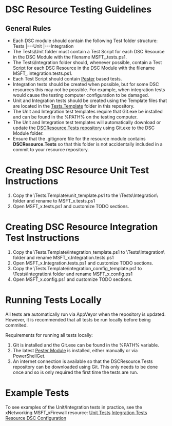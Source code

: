 # DSC Resource Testing Guidelines

General Rules
-------------

 * Each DSC module should contain the following Test folder structure:
       Tests
       |---Unit
       |---Integration
 * The Tests\Unit folder must contain a Test Script for each DSC Resource in the DSC Module with the filename MSFT_<ResourceName>.tests.ps1.
 * The Tests\Integration folder should, whenever possible, contain a Test Script for each DSC Resource in the DSC Module with the filename MSFT_<ResourceName>.integration.tests.ps1.
 * Each Test Script should contain [Pester](https://github.com/pester/Pester) based tests.
 * Integration tests should be created when possible, but for some DSC resources this may not be possible. For example, when integration tests would cause the testing computer configuration to be damaged. 
 * Unit and Integration tests should be created using the Template files that are located in the [Tests.Template](Tests.Template) folder in this repository.
 * The Unit and Integration test templates require that Git.exe be installed and can be found in the %PATH% on the testing computer.
 * The Unit and Integration test templates will automatically download or update the [DSCResource.Tests repository](https://github.com/PowerShell/DscResource.Tests) using Git.exe to the DSC Module folder.
 * Ensure that the .gitignore file for the resource module contains **DSCResource.Tests** so that this folder is not accidentally included in a commit to your resource repository. 

Creating DSC Resource Unit Test Instructions
============================================
 1. Copy the \Tests.Template\unit_template.ps1 to the \Tests\Integration\ folder and rename to MSFT_x<ResourceName>.tests.ps1
 2. Open MSFT_x<ResourceName>.tests.ps1 and customize TODO sections.

Creating DSC Resource Integration Test Instructions
===================================================
 1. Copy the \Tests.Template\integration_template.ps1 to \Tests\Integration\ folder and rename MSFT_x<ResourceName>.Integration.tests.ps1
 2. Open MSFT_x<ResourceName>.Integration.tests.ps1 and customize TODO sections.
 3. Copy the \Tests.Template\integration_comfig_template.ps1 to \Tests\Integration\ folder and rename MSFT_x<ResourceName>.config.ps1 
 4. Open MSFT_x<ResourceName>.config.ps1 and customize TODO sections.
 
Running Tests Locally
=====================
All tests are automatically run via AppVeyor when the repository is updated. However, it is recommended that all tests be run locally before being commited.

Requirements for running all tests locally:
1. Git is installed and the Git.exe can be found in the %PATH% variable.
2. The latest [Pester Module](https://github.com/pester/Pester) is installed, either manually or via PowerShellGet.
3. An internet connection is available so that the DSCResource.Tests repository can be downloaded using Git. This only needs to be done once and so is only required the first time the tests are run.
 
Example Tests
=============
To see examples of the Unit/Integration tests in practice, see the xNetworking MSFT_xFirewall resource:
[Unit Tests](https://github.com/PowerShell/xNetworking/blob/dev/Tests/Unit/MSFT_xFirewall.Tests.ps1)
[Integration Tests](https://github.com/PowerShell/xNetworking/blob/dev/Tests/Integration/MSFT_xFirewall.Integration.Tests.ps1)
[Resource DSC Configuration](https://github.com/PowerShell/xNetworking/blob/dev/Tests/Integration/MSFT_xFirewall.config.ps1)
